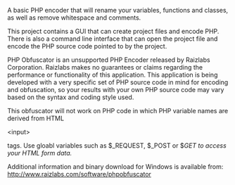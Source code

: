 A basic PHP encoder that will rename your variables, functions and classes, as well as remove whitespace and comments.

This project contains a GUI that can create project files and encode PHP. There is also a command line interface that can open the project file and encode the PHP source code pointed to by the project.

PHP Obfuscator is an unsupported PHP Encoder released by Raizlabs Corporation. Raizlabs makes no guarantees or claims regarding the performance or functionality of this application. This application is being developed with a very specific set of PHP source code in mind for encoding and obfuscation, so your results with your own PHP source code may vary based on the syntax and coding style used.

This obfuscator will not work on PHP code in which PHP variable names are derived from HTML 

&lt;input&gt;

 tags. Use gloabl variables such as $_REQUEST, $_POST or $_GET to access your HTML form data._

Additional information and binary download for Windows is available from:
http://www.raizlabs.com/software/phpobfuscator







